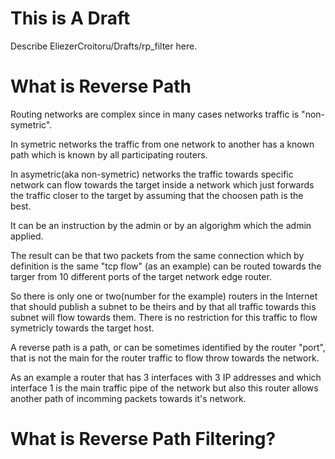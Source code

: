# This is A Draft

Describe EliezerCroitoru/Drafts/rp_filter here.

# What is Reverse Path

Routing networks are complex since in many cases networks traffic is
"non-symetric".

In symetric networks the traffic from one network to another has a known
path which is known by all participating routers.

In asymetric(aka non-symetric) networks the traffic towards specific
network can flow towards the target inside a network which just forwards
the traffic closer to the target by assuming that the choosen path is
the best.

It can be an instruction by the admin or by an algorighm which the admin
applied.

The result can be that two packets from the same connection which by
definition is the same "tcp flow" (as an example) can be routed towards
the targer from 10 different ports of the target network edge router.

So there is only one or two(number for the example) routers in the
Internet that should publish a subnet to be theirs and by that all
traffic towards this subnet will flow towards them. There is no
restriction for this traffic to flow symetricly towards the target host.

A reverse path is a path, or can be sometimes identified by the router
"port", that is not the main for the router traffic to flow throw
towards the network.

As an example a router that has 3 interfaces with 3 IP addresses and
which interface 1 is the main traffic pipe of the network but also this
router allows another path of incomming packets towards it's network.

# What is Reverse Path Filtering?
